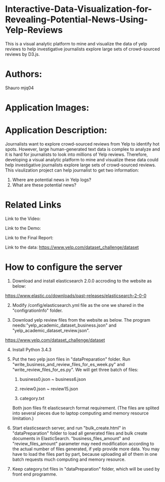 # Interactive-Data-Visualization-for-Revealing-Potential-News-Using-Yelp-Reviews
This is a visual analytic platform to mine and visualize the data of yelp reviews to help investigative journalists explore large sets of crowd-sourced reviews by D3.js.
# Authors:
Shauro
mjq04
# Application Images:
# Application Description:
Journalists want to explore crowd-sourced reviews from Yelp to identify hot spots. However, large human-generated text data is complex to analyze and it is hard for journalists to look into millions of Yelp reviews. Therefore, developing a visual analytic platform to mine and visualize these data could help investigative journalists explore large sets of crowd-sourced reviews.
This visulization project can help journalist to get two information:
1.	Where are potential news in Yelp logs? 
2.	What are these potential news?
# Related Links
Link to the Video:

Link to the Demo:

Link to the Final Report:

Link to the data:
https://www.yelp.com/dataset_challenge/dataset
# How to configure the server
1. Download and install elasticsearch 2.0.0 accroding to the website as below:

https://www.elastic.co/downloads/past-releases/elasticsearch-2-0-0

2. Modify /config/elasticsearch.yml file as the one we shared in the "configrationInfo" folder.

3. Download yelp review files from the website as below. The program needs:"yelp_academic_dataset_business.json" and "yelp_academic_dataset_review.json".

https://www.yelp.com/dataset_challenge/dataset

4. Install Python 3.4.3

5. Put the two yelp json files in "dataPreparation" folder. Run "write_business_and_review_files_for_es_week.py" and "write_review_files_for_es.py". We will get three batch of files:

    1) business0.json ~ business6.json

    2) review0.json ~ review15.json

    3) category.txt

    Both json files fit elasticsearch format requirement. (The files are splited into several pieces due to laptop computing amd memory resource limitation.)
6. Start elasticsearch server, and run "bulk_create.html" in "dataPreparation" folder to load all generated files and bulk create documents in ElasticSearch. "business_files_amount" and "review_files_amount" parameter may need modification according to the actual number of files generated, if yelp provide more data. You may have to load the files part by part, because uploading all of them in one batch requests much computing and memory resource.

7. Keep category.txt files in "dataPreparation" folder, which will be used by front end programme.



